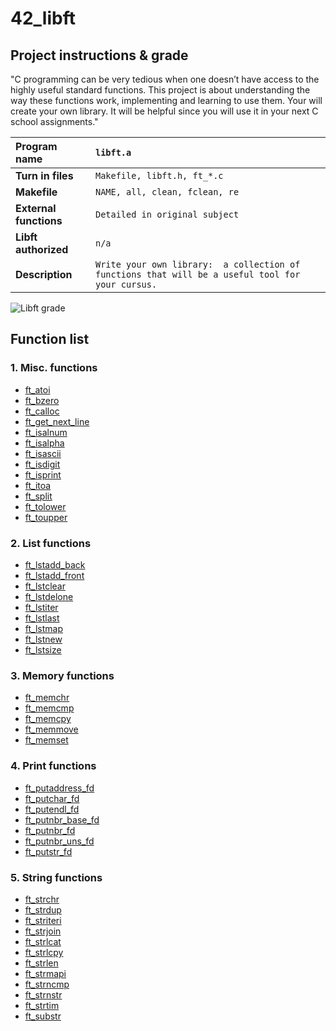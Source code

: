 # 42_libft

## Project instructions & grade

"C programming can be very tedious when one doesn’t have access to the highly useful standard functions. This project is about understanding the way these functions work, implementing and learning to use them. Your will create your own library. It will be helpful since you will use it in your next C school assignments."

| Program name | `libft.a` |
|:--- |:--- |
| **Turn in files** | `Makefile, libft.h, ft_*.c` |
| **Makefile** | `NAME, all, clean, fclean, re` |
| **External functions** | `Detailed in original subject` |
| **Libft authorized** | `n/a` |
| **Description** | `Write your own library:  a collection of functions that will be a useful tool for your cursus.` |

![Libft grade](https://badge42.vercel.app/api/v2/cl1m1z528009409l5bo2ovzih/project/2380225)

## Function list

### 1. Misc. functions

- [ft_atoi](/src/ft_atoi.c)
- [ft_bzero](/src/ft_bzero.c)
- [ft_calloc](/src/ft_calloc.c)
- [ft_get_next_line](/src/ft_get_next_line.c)
- [ft_isalnum](/src/ft_isalnum.c)
- [ft_isalpha](/src/ft_isalpha.c)
- [ft_isascii](/src/ft_isascii.c)
- [ft_isdigit](/src/ft_isdigit.c)
- [ft_isprint](/src/ft_isprint.c)
- [ft_itoa](/src/ft_itoa.c)
- [ft_split](/src/ft_split.c)
- [ft_tolower](/src/ft_tolower.c)
- [ft_toupper](/src/ft_toupper.c)

### 2. List functions

- [ft_lstadd_back](/src/ft_lst/ft_lstadd_back.c)
- [ft_lstadd_front](/src/ft_lst/ft_lstadd_front.c)
- [ft_lstclear](/src/ft_lst/ft_lstclear.c)
- [ft_lstdelone](/src/ft_lst/ft_lstdelone.c)
- [ft_lstiter](/src/ft_lst/ft_lstiter.c)
- [ft_lstlast](/src/ft_lst/ft_lstlast.c)
- [ft_lstmap](/src/ft_lst/ft_lstmap.c)
- [ft_lstnew](/src/ft_lst/ft_lstnew.c)
- [ft_lstsize](/src/ft_lst/ft_lstsize.c)

### 3. Memory functions

- [ft_memchr](/src/ft_mem/ft_memchr.c)
- [ft_memcmp](/src/ft_mem/ft_memcmp.c)
- [ft_memcpy](/src/ft_mem/ft_memcpy.c)
- [ft_memmove](/src/ft_mem/ft_memmove.c)
- [ft_memset](/src/ft_mem/ft_memset.c)

### 4. Print functions

- [ft_putaddress_fd](/src/ft_put/ft_putadress_fd.c)
- [ft_putchar_fd](/src/ft_put/ft_putchar_fd.c)
- [ft_putendl_fd](/src/ft_put/ft_putendl_fd.c)
- [ft_putnbr_base_fd](/src/ft_put/ft_putnbr_base_fd.c)
- [ft_putnbr_fd](/src/ft_put/ft_putnbr_fd.c)
- [ft_putnbr_uns_fd](/src/ft_put/ft_putnbr_uns_fd.c)
- [ft_putstr_fd](/src/ft_put/ft_putstr_fd.c)

### 5. String functions

- [ft_strchr](/src/ft_str/ft_strchr.c)
- [ft_strdup](/src/ft_str/ft_strdup.c)
- [ft_striteri](/src/ft_str/ft_striteri.c)
- [ft_strjoin](/src/ft_str/ft_strjoin.c)
- [ft_strlcat](/src/ft_str/ft_strlcat.c)
- [ft_strlcpy](/src/ft_str/ft_strlcpy.c)
- [ft_strlen](/src/ft_str/ft_strlen.c)
- [ft_strmapi](/src/ft_str/ft_strmapi.c)
- [ft_strncmp](/src/ft_str/ft_strncmp.c)
- [ft_strnstr](/src/ft_str/ft_strnstr.c)
- [ft_strtim](/src/ft_str/ft_strtim.c)
- [ft_substr](/src/ft_str/ft_substr.c)
